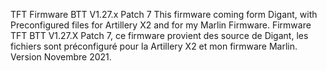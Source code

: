 TFT Firmware BTT V1.27.x Patch 7 This firmware coming form Digant, with Preconfigured files for Artillery X2 and for my Marlin Firmware.
Firmware TFT BTT V1.27.X Patch 7, ce firmware provient des source de Digant, les fichiers sont préconfiguré pour la Artillery X2 et mon firmware Marlin.
Version Novembre 2021.
